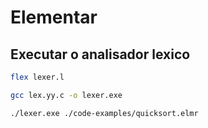 # Elementar

## Executar o analisador lexico

```bash
flex lexer.l

gcc lex.yy.c -o lexer.exe

./lexer.exe ./code-examples/quicksort.elmr

```